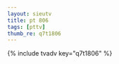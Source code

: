 ```yaml
--- 
layout: sieutv
title: pt 806
tags: [pttv]
thumb_re: q7t1806
---
```

{% include tvadv key="q7t1806" %} 
